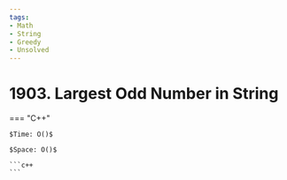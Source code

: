 ```yaml
---
tags:
- Math
- String
- Greedy
- Unsolved
---
```



# 1903. Largest Odd Number in String

=== "C++"

    $Time: O()$

    $Space: O()$

    ```c++
    ```